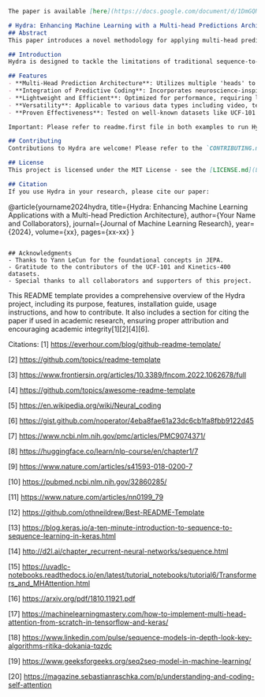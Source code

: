
```markdown
The paper is available [here](https://docs.google.com/document/d/1DmGQNBh9jcew1GY3s90Thr_0YL1KPrXFgbKyGelzhC4/edit?usp=sharing)

# Hydra: Enhancing Machine Learning with a Multi-head Predictions Architecture
## Abstract
This paper introduces a novel methodology for applying multi-head prediction embeddings to sequential data, aiming to enhance performance by selectively focusing on relevant input parts and addressing the constraints of fixed-length encoding in traditional sequence-to-sequence models. Building upon Yann LeCun’s Joint Embeddings Predictive Architecture (JEPA) and integrating concepts from neuroscience, particularly predictive coding, the proposed approach seeks to seamlessly integrate training and prediction, advocating for a shift towards online learning principles. We propose lightweight methods to achieve this goal, which are more efficient than current GPU-intensive methods. While the implementation primarily focuses on video data, the methodology is equally applicable to text and other modalities. We also present a theoretical framework, methodology, and results from applying the approach to publicly available datasets such as UCF-101 showcasing its potential in advancing machine learning capabilities.

## Introduction
Hydra is designed to tackle the limitations of traditional sequence-to-sequence models by introducing a multi-head prediction architecture. This architecture allows for a dynamic focus on different parts of the input data, enhancing the model's ability to learn from complex sequences without the need for extensive computational resources.

## Features
- **Multi-Head Prediction Architecture**: Utilizes multiple 'heads' to focus on various aspects of the input data, improving accuracy and learning speed.
- **Integration of Predictive Coding**: Incorporates neuroscience-inspired predictive coding to enhance data processing efficiency.
- **Lightweight and Efficient**: Optimized for performance, requiring less computational power than traditional models.
- **Versatility**: Applicable to various data types including video, text, and more.
- **Proven Effectiveness**: Tested on well-known datasets like UCF-101 with promising results.

Important: Please refer to readme.first file in both examples to run Hydra

## Contributing
Contributions to Hydra are welcome! Please refer to the `CONTRIBUTING.md` file for guidelines on how to make contributions.

## License
This project is licensed under the MIT License - see the [LICENSE.md](LICENSE.md) file for details.

## Citation
If you use Hydra in your research, please cite our paper:
```
@article{yourname2024hydra,
  title={Hydra: Enhancing Machine Learning Applications with a Multi-head Prediction Architecture},
  author={Your Name and Collaborators},
  journal={Journal of Machine Learning Research},
  year={2024},
  volume={xx},
  pages={xx-xx}
}
```

## Acknowledgments
- Thanks to Yann LeCun for the foundational concepts in JEPA.
- Gratitude to the contributors of the UCF-101 and Kinetics-400 datasets.
- Special thanks to all collaborators and supporters of this project.
```

This README template provides a comprehensive overview of the Hydra project, including its purpose, features, installation guide, usage instructions, and how to contribute. It also includes a section for citing the paper if used in academic research, ensuring proper attribution and encouraging academic integrity[1][2][4][6].

Citations:
[1] https://everhour.com/blog/github-readme-template/

[2] https://github.com/topics/readme-template

[3] https://www.frontiersin.org/articles/10.3389/fncom.2022.1062678/full

[4] https://github.com/topics/awesome-readme-template

[5] https://en.wikipedia.org/wiki/Neural_coding

[6] https://gist.github.com/noperator/4eba8fae61a23dc6cb1fa8fbb9122d45

[7] https://www.ncbi.nlm.nih.gov/pmc/articles/PMC9074371/

[8] https://huggingface.co/learn/nlp-course/en/chapter1/7

[9] https://www.nature.com/articles/s41593-018-0200-7

[10] https://pubmed.ncbi.nlm.nih.gov/32860285/

[11] https://www.nature.com/articles/nn0199_79

[12] https://github.com/othneildrew/Best-README-Template

[13] https://blog.keras.io/a-ten-minute-introduction-to-sequence-to-sequence-learning-in-keras.html

[14] http://d2l.ai/chapter_recurrent-neural-networks/sequence.html

[15] https://uvadlc-notebooks.readthedocs.io/en/latest/tutorial_notebooks/tutorial6/Transformers_and_MHAttention.html

[16] https://arxiv.org/pdf/1810.11921.pdf

[17] https://machinelearningmastery.com/how-to-implement-multi-head-attention-from-scratch-in-tensorflow-and-keras/

[18] https://www.linkedin.com/pulse/sequence-models-in-depth-look-key-algorithms-ritika-dokania-tqzdc

[19] https://www.geeksforgeeks.org/seq2seq-model-in-machine-learning/

[20] https://magazine.sebastianraschka.com/p/understanding-and-coding-self-attention
